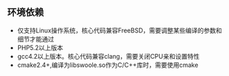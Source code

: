 环境依赖
------

* 仅支持Linux操作系统，核心代码兼容FreeBSD，需要调整某些编译的参数和细节才能通过
* PHP5.2以上版本
* gcc4.2以上版本。核心代码兼容clang，需要关闭CPU亲和设置特性
* cmake2.4+,编译为libswoole.so作为C/C++库时，需要使用cmake



